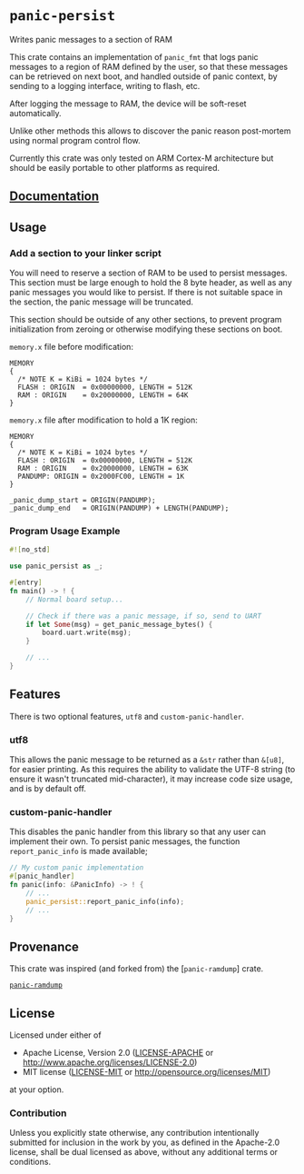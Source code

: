 # `panic-persist`

Writes panic messages to a section of RAM

This crate contains an implementation of `panic_fmt` that logs panic messages to a region of
RAM defined by the user, so that these messages can be retrieved on next boot, and handled
outside of panic context, by sending to a logging interface, writing to flash, etc.

After logging the message to RAM, the device will be soft-reset automatically.

Unlike other methods this allows to discover the panic reason post-mortem using normal program
control flow.

Currently this crate was only tested on ARM Cortex-M architecture but should be easily portable
to other platforms as required.

## [Documentation](https://docs.rs/panic-persist)

## Usage

### Add a section to your linker script

You will need to reserve a section of RAM to be used to persist messages. This section must be
large enough to hold the 8 byte header, as well as any panic messages you would like to persist.
If there is not suitable space in the section, the panic message will be truncated.

This section should be outside of any other sections, to prevent program initialization from
zeroing or otherwise modifying these sections on boot.

`memory.x` file before modification:

```text
MEMORY
{
  /* NOTE K = KiBi = 1024 bytes */
  FLASH : ORIGIN  = 0x00000000, LENGTH = 512K
  RAM : ORIGIN    = 0x20000000, LENGTH = 64K
}
```

`memory.x` file after modification to hold a 1K region:

```text
MEMORY
{
  /* NOTE K = KiBi = 1024 bytes */
  FLASH : ORIGIN  = 0x00000000, LENGTH = 512K
  RAM : ORIGIN    = 0x20000000, LENGTH = 63K
  PANDUMP: ORIGIN = 0x2000FC00, LENGTH = 1K
}

_panic_dump_start = ORIGIN(PANDUMP);
_panic_dump_end   = ORIGIN(PANDUMP) + LENGTH(PANDUMP);
```


### Program Usage Example

```rust
#![no_std]

use panic_persist as _;

#[entry]
fn main() -> ! {
    // Normal board setup...

    // Check if there was a panic message, if so, send to UART
    if let Some(msg) = get_panic_message_bytes() {
        board.uart.write(msg);
    }

    // ...
}
```

## Features

There is two optional features, `utf8` and `custom-panic-handler`.

### utf8

This allows the panic message to be returned
as a `&str` rather than `&[u8]`, for easier printing. As this requires the ability
to validate the UTF-8 string (to ensure it wasn't truncated mid-character), it may
increase code size usage, and is by default off.

### custom-panic-handler

This disables the panic handler from this library so that any user can implement their own.
To persist panic messages, the function `report_panic_info` is made available;

```rust
// My custom panic implementation
#[panic_handler]
fn panic(info: &PanicInfo) -> ! {
    // ...
    panic_persist::report_panic_info(info);
    // ...
}
```

## Provenance

This crate was inspired (and forked from) the [`panic-ramdump`] crate.

[`panic-ramdump`](https://github.com/therealprof/panic-ramdump)

## License

Licensed under either of

- Apache License, Version 2.0 ([LICENSE-APACHE](LICENSE-APACHE) or
  http://www.apache.org/licenses/LICENSE-2.0)
- MIT license ([LICENSE-MIT](LICENSE-MIT) or http://opensource.org/licenses/MIT)

at your option.

### Contribution

Unless you explicitly state otherwise, any contribution intentionally submitted
for inclusion in the work by you, as defined in the Apache-2.0 license, shall be
dual licensed as above, without any additional terms or conditions.
